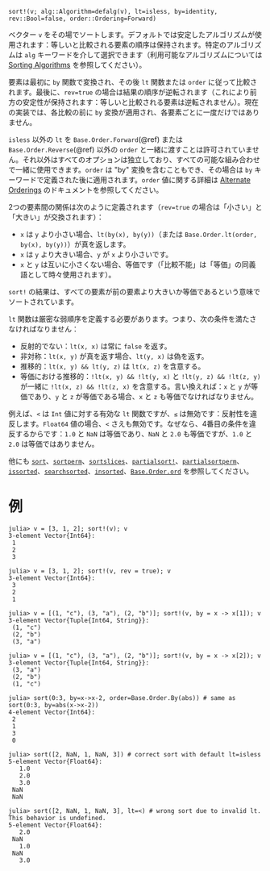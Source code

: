 ```
sort!(v; alg::Algorithm=defalg(v), lt=isless, by=identity, rev::Bool=false, order::Ordering=Forward)
```

ベクター `v` をその場でソートします。デフォルトでは安定したアルゴリズムが使用されます：等しいと比較される要素の順序は保持されます。特定のアルゴリズムは `alg` キーワードを介して選択できます（利用可能なアルゴリズムについては [Sorting Algorithms](@ref) を参照してください）。

要素は最初に `by` 関数で変換され、その後 `lt` 関数または `order` に従って比較されます。最後に、`rev=true` の場合は結果の順序が逆転されます（これにより前方の安定性が保持されます：等しいと比較される要素は逆転されません）。現在の実装では、各比較の前に `by` 変換が適用され、各要素ごとに一度だけではありません。

`isless` 以外の `lt` を `Base.Order.Forward`(@ref) または `Base.Order.Reverse`(@ref) 以外の `order` と一緒に渡すことは許可されていません。それ以外はすべてのオプションは独立しており、すべての可能な組み合わせで一緒に使用できます。`order` は "by" 変換を含むこともでき、その場合は `by` キーワードで定義された後に適用されます。`order` 値に関する詳細は [Alternate Orderings](@ref) のドキュメントを参照してください。

2つの要素間の関係は次のように定義されます（`rev=true` の場合は「小さい」と「大きい」が交換されます）：

  * `x` は `y` より小さい場合、`lt(by(x), by(y))`（または `Base.Order.lt(order, by(x), by(y))`）が真を返します。
  * `x` は `y` より大きい場合、`y` が `x` より小さいです。
  * `x` と `y` は互いに小さくない場合、等価です（「比較不能」は「等価」の同義語として時々使用されます）。

`sort!` の結果は、すべての要素が前の要素より大きいか等価であるという意味でソートされています。

`lt` 関数は厳密な弱順序を定義する必要があります。つまり、次の条件を満たさなければなりません：

  * 反射的でない：`lt(x, x)` は常に `false` を返す。
  * 非対称：`lt(x, y)` が真を返す場合、`lt(y, x)` は偽を返す。
  * 推移的：`lt(x, y) && lt(y, z)` は `lt(x, z)` を含意する。
  * 等価における推移的：`!lt(x, y) && !lt(y, x)` と `!lt(y, z) && !lt(z, y)` が一緒に `!lt(x, z) && !lt(z, x)` を含意する。言い換えれば：`x` と `y` が等価であり、`y` と `z` が等価である場合、`x` と `z` も等価でなければなりません。

例えば、`<` は `Int` 値に対する有効な `lt` 関数ですが、`≤` は無効です：反射性を違反します。`Float64` 値の場合、`<` さえも無効です。なぜなら、4番目の条件を違反するからです：`1.0` と `NaN` は等価であり、`NaN` と `2.0` も等価ですが、`1.0` と `2.0` は等価ではありません。

他にも [`sort`](@ref)、[`sortperm`](@ref)、[`sortslices`](@ref)、[`partialsort!`](@ref)、[`partialsortperm`](@ref)、[`issorted`](@ref)、[`searchsorted`](@ref)、[`insorted`](@ref)、[`Base.Order.ord`](@ref) を参照してください。

# 例

```jldoctest
julia> v = [3, 1, 2]; sort!(v); v
3-element Vector{Int64}:
 1
 2
 3

julia> v = [3, 1, 2]; sort!(v, rev = true); v
3-element Vector{Int64}:
 3
 2
 1

julia> v = [(1, "c"), (3, "a"), (2, "b")]; sort!(v, by = x -> x[1]); v
3-element Vector{Tuple{Int64, String}}:
 (1, "c")
 (2, "b")
 (3, "a")

julia> v = [(1, "c"), (3, "a"), (2, "b")]; sort!(v, by = x -> x[2]); v
3-element Vector{Tuple{Int64, String}}:
 (3, "a")
 (2, "b")
 (1, "c")

julia> sort(0:3, by=x->x-2, order=Base.Order.By(abs)) # same as sort(0:3, by=abs(x->x-2))
4-element Vector{Int64}:
 2
 1
 3
 0

julia> sort([2, NaN, 1, NaN, 3]) # correct sort with default lt=isless
5-element Vector{Float64}:
   1.0
   2.0
   3.0
 NaN
 NaN

julia> sort([2, NaN, 1, NaN, 3], lt=<) # wrong sort due to invalid lt. This behavior is undefined.
5-element Vector{Float64}:
   2.0
 NaN
   1.0
 NaN
   3.0
```
